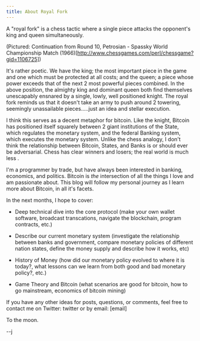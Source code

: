 ```yaml
---
title: About Royal Fork
---
```


A "royal fork" is a chess tactic where a single piece attacks the opponent's king and queen simultaneously.

(Pictured: Continuation from Round 10, Petrosian - Spassky World Championship Match (1966)[http://www.chessgames.com/perl/chessgame?gid=1106725])

It's rather poetic.  We have the king; the most important piece in the game and one which must be protected at all costs; and the queen; a piece whose power exceeds that of the next 2 most powerful pieces combined.  In the above position, the almighty king and dominant queen both find themselves unescapably ensnared by a single, lowly, well positioned knight.  The royal fork reminds us that it doesn't take an army to push around 2 towering, seemingly unassailable pieces.....just an idea and stellar execution.

I think this serves as a decent metaphor for bitcoin.  Like the knight, Bitcoin has positioned itself squarely between 2 giant institutions of the State, which regulates the monetary system, and the federal Banking system, which executes the monetary system.  Unlike the chess analogy, I don't think the relationship between Bitcoin, States, and Banks is or should ever be adversarial.  Chess has clear winners and losers; the real world is much less .

I'm a programmer by trade, but have always been interested in banking, economics, and politics.  Bitcoin is *the* intersection of all the things I love and am passionate about.  This blog will follow my personal journey as I learn more about Bitcoin, in all it's facets.

In the next months, I hope to cover:

- Deep technical dive into the core protocol (make your own wallet software, broadcast transcations, navigate the blockchain, program contracts, etc.)

- Describe our current monetary system  (investigate the relationship between banks and government, compare monetary policies of different nation states, define the money supply and describe how it works, etc)

- History of Money (how did our monetary policy evolved to where it is today?, what lessons can we learn from both good and bad monetary policy?, etc.)

- Game Theory and Bitcoin (what scenarios are good for bitcoin, how to go mainstream, economics of bitcoin mining)

If you have any other ideas for posts, questions, or comments, feel free to contact me on Twitter: twitter
or by email: [email]

To the moon.

--j
